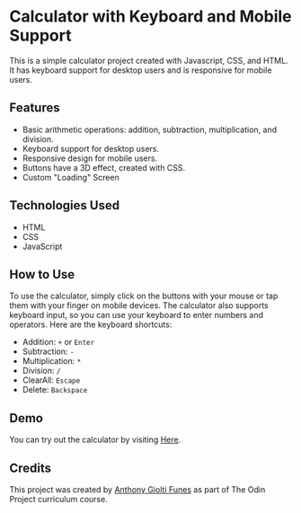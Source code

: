 # Calculator with Keyboard and Mobile Support

This is a simple calculator project created with Javascript, CSS, and HTML. It has keyboard support for desktop users and is responsive for mobile users. 

## Features

- Basic arithmetic operations: addition, subtraction, multiplication, and division.
- Keyboard support for desktop users.
- Responsive design for mobile users.
- Buttons have a 3D effect, created with CSS.
- Custom "Loading" Screen 

## Technologies Used

- HTML
- CSS
- JavaScript

## How to Use

To use the calculator, simply click on the buttons with your mouse or tap them with your finger on mobile devices. The calculator also supports keyboard input, so you can use your keyboard to enter numbers and operators. Here are the keyboard shortcuts:

- Addition: `+` or `Enter`
- Subtraction: `-`
- Multiplication: `*`
- Division: `/`
- ClearAll: `Escape`
- Delete: `Backspace`

## Demo

You can try out the calculator by visiting [Here](https://gioant.github.io/odin-Calculator/).

## Credits

This project was created by [Anthony Giolti Funes](https://github.com/gioant) as part of The Odin Project curriculum course. 


